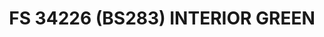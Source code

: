 ---
title: "FS 34226 (BS283) INTERIOR GREEN"
price: "TBA"
desc: "Opis nije dostupan"
img_path: "/assets/img/A.MIG-0219.jpg"
brand: AMMO
available: true
cat: "acrylics"
subcat: "ACRYLIC PAINTS (17 mL)"
subsubcat: "SS"
---